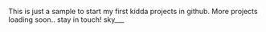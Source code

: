This is just a sample to start my first kidda projects in github. More projects loading soon.. stay in touch! 
sky___
